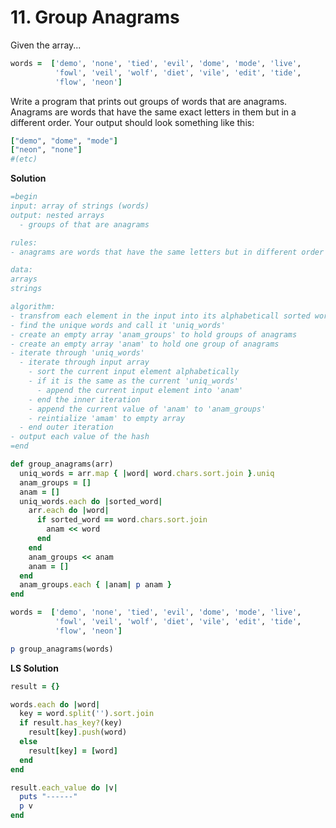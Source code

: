 # 11. Group Anagrams

Given the array...

```ruby
words =  ['demo', 'none', 'tied', 'evil', 'dome', 'mode', 'live',
          'fowl', 'veil', 'wolf', 'diet', 'vile', 'edit', 'tide',
          'flow', 'neon']
```

Write a program that prints out groups of words that are anagrams. Anagrams are words that have the same exact letters in them but in a different order. Your output should look something like this:

```ruby
["demo", "dome", "mode"]
["neon", "none"]
#(etc)
```

**Solution**

```ruby
=begin
input: array of strings (words)
output: nested arrays
  - groups of that are anagrams

rules:
- anagrams are words that have the same letters but in different order

data:
arrays
strings

algorithm:
- transfrom each element in the input into its alphabeticall sorted word
- find the unique words and call it 'uniq_words'
- create an empty array 'anam_groups' to hold groups of anagrams
- create an empty array 'anam' to hold one group of anagrams
- iterate through 'uniq_words'
  - iterate through input array
    - sort the current input element alphabetically
    - if it is the same as the current 'uniq_words'
      - append the current input element into 'anam'
    - end the inner iteration
    - append the current value of 'anam' to 'anam_groups'
	- reintialize 'amam' to empty array
  - end outer iteration
- output each value of the hash
=end

def group_anagrams(arr)
  uniq_words = arr.map { |word| word.chars.sort.join }.uniq
  anam_groups = []
  anam = []
  uniq_words.each do |sorted_word|
    arr.each do |word|
      if sorted_word == word.chars.sort.join
        anam << word
      end
    end
    anam_groups << anam
    anam = []
  end
  anam_groups.each { |anam| p anam }
end

words =  ['demo', 'none', 'tied', 'evil', 'dome', 'mode', 'live',
          'fowl', 'veil', 'wolf', 'diet', 'vile', 'edit', 'tide',
          'flow', 'neon']

p group_anagrams(words)

```

**LS Solution**

```ruby
result = {}

words.each do |word|
  key = word.split('').sort.join
  if result.has_key?(key)
    result[key].push(word)
  else
    result[key] = [word]
  end
end

result.each_value do |v|
  puts "------"
  p v
end
```

